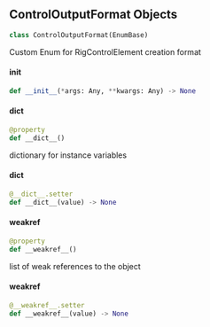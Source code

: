 ## ControlOutputFormat Objects

```python
class ControlOutputFormat(EnumBase)
```

Custom Enum for RigControlElement creation format

<a id="unreal.ControlOutputFormat.__init__"></a>

#### __init__

```python
def __init__(*args: Any, **kwargs: Any) -> None
```

<a id="unreal.ControlOutputFormat.__dict__"></a>

#### __dict__

```python
@property
def __dict__()
```

dictionary for instance variables

<a id="unreal.ControlOutputFormat.__dict__"></a>

#### __dict__

```python
@__dict__.setter
def __dict__(value) -> None
```

<a id="unreal.ControlOutputFormat.__weakref__"></a>

#### __weakref__

```python
@property
def __weakref__()
```

list of weak references to the object

<a id="unreal.ControlOutputFormat.__weakref__"></a>

#### __weakref__

```python
@__weakref__.setter
def __weakref__(value) -> None
```

<a id="unreal.AnimDataModelModifiedDynamicEvent"></a>